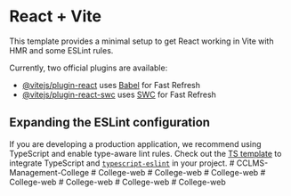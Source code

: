 # React + Vite

This template provides a minimal setup to get React working in Vite with HMR and some ESLint rules.

Currently, two official plugins are available:

- [@vitejs/plugin-react](https://github.com/vitejs/vite-plugin-react/blob/main/packages/plugin-react/README.md) uses [Babel](https://babeljs.io/) for Fast Refresh
- [@vitejs/plugin-react-swc](https://github.com/vitejs/vite-plugin-react-swc) uses [SWC](https://swc.rs/) for Fast Refresh

## Expanding the ESLint configuration

If you are developing a production application, we recommend using TypeScript and enable type-aware lint rules. Check out the [TS template](https://github.com/vitejs/vite/tree/main/packages/create-vite/template-react-ts) to integrate TypeScript and [`typescript-eslint`](https://typescript-eslint.io) in your project.
#   C C L M S - M a n a g e m e n t - C o l l e g e  
 #   C o l l e g e - w e b  
 #   C o l l e g e - w e b  
 #   C o l l e g e - w e b  
 #   C o l l e g e - w e b  
 #   C o l l e g e - w e b  
 #   C o l l e g e - w e b  
 #   C o l l e g e - w e b  
 
